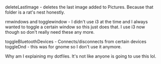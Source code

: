 deleteLastImage - deletes the last image added to Pictures. 
Because that folder is a rat's nest honestly.

rmwindows and togglewindow - I didn't use i3 at the time
and I always wanted to toggle a certain window so this
just does that. I use i3 now though so don't really need these any more.

toggleBluetoothDevices - Connects/disconnects from certain devices
toggleDnd - this was for gnome so I don't use it anymore.

Why am I explaining my dotfiles. It's not like anyone is going to use this lol.
